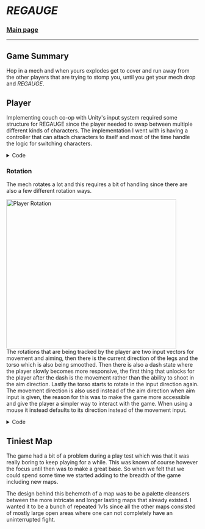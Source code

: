 # *REGAUGE*

### [Main page](..) 
---

## Game Summary
Hop in a mech and when yours explodes get to cover and run away from the other players that are trying to stomp you, until you get your mech drop and *REGAUGE*.

## Player
 Implementing couch co-op with Unity's input system required some structure for REGAUGE since the player needed to swap between multiple different kinds of characters. The implementation I went with is having a controller that can attach characters to itself and most of the time handle the logic for switching characters.

<Details>
<summary> Code </summary>
<pre>
<code>

using UnityEngine;
using UnityEngine.InputSystem;

public class PlayerCharacterBase : MonoBehaviour
{
    public GunScript gun;
    public SetRotationTo aimer;
    [HideInInspector] public PlayerController playerController;
    [HideInInspector] public PlayerMovement playerMovement;
    [HideInInspector] public Mouse mouse;
    
    public float deadzone = 0.25f;

    public bool fireDown { get; private set; }
    bool dashDown;
    bool ActionDown;

    public virtual void Awake()
    {
        playerMovement = GetComponent&lt;PlayerMovement&gt;();
        playerMovement.playerCharacter = this;
        deadzone = PlayerPrefs.GetFloat(Settings.deadZoneKey);
    }

    public virtual void Start() { }

    public void FireInternalPressed(InputAction.CallbackContext context)
    {
        fireDown = true;
        FirePressed();
    }
    public void FireInternalReleased(InputAction.CallbackContext context)
    {
        fireDown = false;
        FireReleased();
    }

    public virtual void FirePressed() { }
    public virtual void FireHeld() { }
    public virtual void FireReleased() { }


    public void DashInternalPressed(InputAction.CallbackContext context)
    {
        dashDown = true;
        DashPressed();
    }
    public void DashInternalReleased(InputAction.CallbackContext context)
    {
        dashDown = false;
        DashReleased();
    }

    public virtual void DashPressed() { }
    public virtual void DashHeld() { }
    public virtual void DashReleased() { }

    public virtual void SouthPressed(InputAction.CallbackContext context) { }
    public virtual void SouthReleased(InputAction.CallbackContext context) { }

    public virtual void EastPressed(InputAction.CallbackContext context) { }
    public virtual void EastReleased(InputAction.CallbackContext context) { }

    public virtual void NorthPressed(InputAction.CallbackContext context) { }
    public virtual void NorthReleased(InputAction.CallbackContext context) { }

    public virtual void WestPressed(InputAction.CallbackContext context) { }
    public virtual void WestReleased(InputAction.CallbackContext context) { }


    public virtual void Move(Vector2 input, Vector2 aim, Vector2 mouse) { playerMovement.Move(input, aim, mouse); }
    public virtual void Rotate(Vector2 input, Vector2 input2, Vector2 mouse) { }

    public virtual void OnDisconnect()
    {
        playerController = null;
        Destroy(playerMovement);
    }

    public void Update()
    {
        if (fireDown) { FireHeld(); }
        if (dashDown) { DashHeld(); }
    }

    private void OnDisable()
    {
        if (playerController && playerController.playerCharacter == this) { playerController.RemovePlayerCharacter(); }
    }

    public virtual void DestroyCharacter() { }
}

</code>
</pre>
</Details>

 ### Rotation
The mech rotates a lot and this requires a bit of handling since there are also a few different rotation ways.

 <img width="445" height="391" alt="Player Rotation" src="https://github.com/user-attachments/assets/5f0c118a-b8a4-4c9c-b874-cf5a3905d30a" /> <br/>
The rotations that are being tracked by the player are two input vectors for movement and aiming, then there is the current direction of the legs and the torso which is also being smoothed. Then there is also a dash state where the player slowly becomes more responsive, the first thing that unlocks for the player after the dash is the movement rather than the ability to shoot in the aim direction. Lastly the torso starts to rotate in the input direction again. The movement direction is also used instead of the aim direction when aim input is given, the reason for this was to make the game more accessible and give the player a simpler way to interact with the game. When using a mouse it instead defaults to its direction instead of the movement input. 


<Details>
<summary> Code </summary>
<pre>
<code>

using System.Collections;
using UnityEngine;

public class PlayerTorsoRotation : MonoBehaviour
{
    [HideInInspector] public PlayerCharacterBase playerCharacter;
    [HideInInspector] public PlayerMovement playerMovement;
    Animator animator;

    [SerializeField, Tooltip("x = 0 when trying to look backwards. x = 1 when trying to look forward")] AnimationCurve turnCurve;
    [SerializeField] float turnSpeed;
    [SerializeField] float timeForRotationVisuals;
    [SerializeField] AnimationClip rotationAnim;

    [HideInInspector] public Vector3 aimDirection = Vector3.back;
    Vector3 currentLookDirection = Vector3.back;

    private void Awake()
    {
        animator = GetComponentInChildren&lt;Animator&gt;();
        aimDirection = Vector3.back;
    }

    public void Startup(float time = 0)
    {
        StopAllCoroutines();
        StartCoroutine(StaggeredRotation(time));
    }

    public void SnapRotation() { currentLookDirection = aimDirection; }

    public void Rotate(Vector2 input, Vector2 input2, Vector2 mouse)
    {
        Vector2 target = input;
        if (input == Vector2.zero)
        {
            if (playerCharacter.mouse != null) { target = mouse; }
            else { target = input2; }
        }
        if (target != Vector2.zero && target.sqrMagnitude &gt; Mathf.Pow(playerCharacter.deadzone, 2))
        {
            aimDirection = new Vector3(target.x, 0, target.y);

            float dotProduct = Vector3.Dot(new Vector3(target.x, 0, target.y), new Vector3(currentLookDirection.x, 0, currentLookDirection.y));
            dotProduct = (dotProduct + 1) / 2;
            currentLookDirection = Vector3.Slerp(currentLookDirection, new Vector3(target.x, 0, target.y), turnCurve.Evaluate(dotProduct) * turnSpeed * Time.deltaTime);
        }
    }

    IEnumerator StaggeredRotation(float time)
    {
        yield return new WaitForSeconds(time);
        while (true)
        {
            SetRotation();
            yield return new WaitForEndOfFrame();
        }
    }

    public void SetRotation()
    {
        Vector3 relativeLookDirection;
        if (playerMovement.inOverrideAnim)
        {
            relativeLookDirection = Vector3.forward;
        }
        else
        {
            relativeLookDirection = playerMovement.meshRoot.InverseTransformVector(currentLookDirection);
        }
        Debug.DrawLine(transform.position + Vector3.up * 2, transform.position + relativeLookDirection + Vector3.up * 2, Color.magenta, Time.deltaTime);

        animator.Play(rotationAnim.name, animator.GetLayerIndex("RotateBody"), ((Mathf.Atan2(relativeLookDirection.x, -relativeLookDirection.z) / Mathf.PI) + 1) / 2);
    }
}

</code>
</pre>
</Details>

 ## Tiniest Map
 The game had a bit of a problem during a play test which was that it was really boring to keep playing for a while. This was known of course however the focus until then was to make a great base. So when we felt that we could spend some time we started adding to the breadth of the game including new maps.


The design behind this behemoth of a map was to be a palette cleansers between the more intricate and longer lasting maps that already existed. I wanted it to be a bunch of repeated 1v1s since all the other maps consisted of mostly large open areas where one can not completely have an uninterrupted fight.





